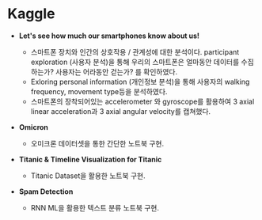 # Kaggle

* **Let's see how much our smartphones know about us!** 
  * 스마트폰 장치와 인간의 상호작용 / 관계성에 대한 분석이다. participant exploration (사용자 분석)을 통해 우리의 스마트폰은 얼마동안 데이터를 수집하는가? 사용자는 어라동안 걷는가? 를 확인하였다.
  * Exloring personal information (개인정보 분석)을 통해 사용자의 walking frequency, movement type등을 분석하였다. 
  * 스마트폰의 장착되어있는 accelerometer 와 gyroscope를 활용하여 3 axial linear acceleration과 3 axial angular velocity를 캡쳐했다. 

* **Omicron** 
  * 오미크론 데이터셋을 통한 간단한 노트북 구현. 

* **Titanic & Timeline Visualization for Titanic** 
  * Titanic Dataset을 활용한 노트북 구현. 

* **Spam Detection** 
  * RNN ML을 활용한 텍스트 분류 노트북 구현. 
